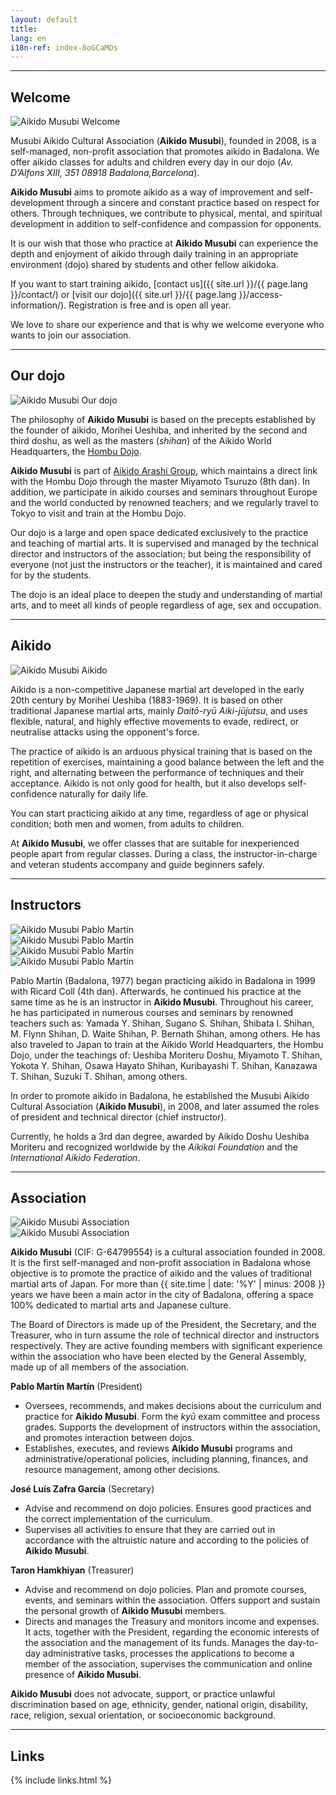 ```yaml
---
layout: default
title:
lang: en
i18n-ref: index-8oGCaMDs
---
```


<hr id="welcome" class="anchor">

## Welcome

<picture>
  <source type="image/webp" srcset="{{ site.url }}/images/index-8oGCaMDs-01.webp" class="img-fluid lazyload">
  <source type="image/jpeg" srcset="{{ site.url }}/images/index-8oGCaMDs-01.jpg" class="img-fluid lazyload">
  <img src="{{ site.url }}/images/index-8oGCaMDs-01.jpg" class="img-fluid lazyload" alt="Aikido Musubi Welcome">
</picture>

Musubi Aikido Cultural Association (__Aikido Musubi__), founded in 2008, is a self-managed, non-profit association that promotes aikido in Badalona. We offer aikido classes for adults and children every day in our dojo (_Av. D’Alfons XIII, 351 08918 Badalona, ​​Barcelona_).

__Aikido Musubi__ aims to promote aikido as a way of improvement and self-development through a sincere and constant practice based on respect for others. Through techniques, we contribute to physical, mental, and spiritual development in addition to self-confidence and compassion for opponents.

It is our wish that those who practice at __Aikido Musubi__ can experience the depth and enjoyment of aikido through daily training in an appropriate environment (dojo) shared by students and other fellow aikidoka.

If you want to start training aikido, [contact us]({{ site.url }}/{{ page.lang }}/contact/) or [visit our dojo]({{ site.url }}/{{ page.lang }}/access-information/). Registration is free and is open all year.

We love to share our experience and that is why we welcome everyone who wants to join our association.

<hr id="our-dojo" class="anchor">

## Our dojo

<picture>
  <source type="image/webp" srcset="{{ site.url }}/images/index-8oGCaMDs-09.webp" class="img-fluid lazyload">
  <source type="image/jpeg" srcset="{{ site.url }}/images/index-8oGCaMDs-09.jpg" class="img-fluid lazyload">
  <img src="{{ site.url }}/images/index-8oGCaMDs-09.jpg" class="img-fluid lazyload" alt="Aikido Musubi Our dojo">
</picture>

The philosophy of __Aikido Musubi__ is based on the precepts established by the founder of aikido, Morihei Ueshiba, and inherited by the second and third doshu, as well as the masters (_shihan_) of the Aikido World Headquarters, the [Hombu Dojo](http://www.aikikai.or.jp/).

__Aikido Musubi__ is part of [Aikido Arashi Group](http://aikidoarashigroup.com/), which maintains a direct link with the Hombu Dojo through the master Miyamoto Tsuruzo (8th dan). In addition, we participate in aikido courses and seminars throughout Europe and the world conducted by renowned teachers; and we regularly travel to Tokyo to visit and train at the Hombu Dojo.

Our dojo is a large and open space dedicated exclusively to the practice and teaching of martial arts. It is supervised and managed by the technical director and instructors of the association; but being the responsibility of everyone (not just the instructors or the teacher), it is maintained and cared for by the students.

The dojo is an ideal place to deepen the study and understanding of martial arts, and to meet all kinds of people regardless of age, sex and occupation.

<hr id="aikido" class="anchor">

## Aikido

<picture>
  <source type="image/webp" srcset="{{ site.url }}/images/index-8oGCaMDs-02.webp" class="img-fluid lazyload">
  <source type="image/jpeg" srcset="{{ site.url }}/images/index-8oGCaMDs-02.jpg" class="img-fluid lazyload">
  <img src="{{ site.url }}/images/index-8oGCaMDs-02.jpg" class="img-fluid lazyload" alt="Aikido Musubi Aikido">
</picture>

Aikido is a non-competitive Japanese martial art developed in the early 20th century by Morihei Ueshiba (1883-1969). It is based on other traditional Japanese martial arts, mainly _Daitō-ryū Aiki-jūjutsu_, and uses flexible, natural, and highly effective movements to evade, redirect, or neutralise attacks using the opponent's force.

The practice of aikido is an arduous physical training that is based on the repetition of exercises, maintaining a good balance between the left and the right, and alternating between the performance of techniques and their acceptance. Aikido is not only good for health, but it also develops self-confidence naturally for daily life.

You can start practicing aikido at any time, regardless of age or physical condition; both men and women, from adults to children.

At __Aikido Musubi__, we offer classes that are suitable for inexperienced people apart from regular classes. During a class, the instructor-in-charge and veteran students accompany and guide beginners safely.

<hr id="instructors" class="anchor">

## Instructors

<div id="index-8oGCaMDs-instructors" class="container">
  <div class="row">
    <div class="col col-sm">
      <picture>
        <source type="image/webp" srcset="{{ site.url }}/images/index-8oGCaMDs-04.webp" class="img-fluid lazyload">
        <source type="image/jpeg" srcset="{{ site.url }}/images/index-8oGCaMDs-04.jpg" class="img-fluid lazyload">
        <img src="{{ site.url }}/images/index-8oGCaMDs-04.jpg" class="img-fluid lazyload" alt="Aikido Musubi Pablo Martín">
      </picture>
    </div>
    <div class="col col-sm">
      <picture>
        <source type="image/webp" srcset="{{ site.url }}/images/index-8oGCaMDs-06.webp" class="img-fluid lazyload">
        <source type="image/jpeg" srcset="{{ site.url }}/images/index-8oGCaMDs-06.jpg" class="img-fluid lazyload">
        <img src="{{ site.url }}/images/index-8oGCaMDs-06.jpg" class="img-fluid lazyload" alt="Aikido Musubi Pablo Martín">
      </picture>
    </div>
  </div>
  <div class="row">
    <div class="col col-sm">
      <picture>
        <source type="image/webp" srcset="{{ site.url }}/images/index-8oGCaMDs-07.webp" class="img-fluid lazyload">
        <source type="image/jpeg" srcset="{{ site.url }}/images/index-8oGCaMDs-07.jpg" class="img-fluid lazyload">
        <img src="{{ site.url }}/images/index-8oGCaMDs-07.jpg" class="img-fluid lazyload" alt="Aikido Musubi Pablo Martín">
      </picture>
    </div>
    <div class="col col-sm">
      <picture>
        <source type="image/webp" srcset="{{ site.url }}/images/index-8oGCaMDs-08.webp" class="img-fluid lazyload">
        <source type="image/jpeg" srcset="{{ site.url }}/images/index-8oGCaMDs-08.jpg" class="img-fluid lazyload">
        <img src="{{ site.url }}/images/index-8oGCaMDs-08.jpg" class="img-fluid lazyload" alt="Aikido Musubi Pablo Martín">
      </picture>
    </div>
  </div>
</div>

Pablo Martín (Badalona, ​​1977) began practicing aikido in Badalona in 1999 with Ricard Coll (4th dan). Afterwards, he continued his practice at the same time as he is an instructor in __Aikido Musubi__. Throughout his career, he has participated in numerous courses and seminars by renowned teachers such as: Yamada Y. Shihan, Sugano S. Shihan, Shibata I. Shihan, M. Flynn Shihan, D. Waite Shihan, P. Bernath Shihan, among others. He has also traveled to Japan to train at the Aikido World Headquarters, the Hombu Dojo, under the teachings of: Ueshiba Moriteru Doshu, Miyamoto T. Shihan, Yokota Y. Shihan, Osawa Hayato Shihan, Kuribayashi T. Shihan, Kanazawa T. Shihan, Suzuki T. Shihan, among others.

In order to promote aikido in Badalona, ​​he established the Musubi Aikido Cultural Association (__Aikido Musubi__), in 2008, and later assumed the roles of president and technical director (chief instructor).

Currently, he holds a 3rd dan degree, awarded by Aikido Doshu Ueshiba Moriteru and recognized worldwide by the _Aikikai Foundation_ and the _International Aikido Federation_.

<hr id="association" class="anchor">

## Association

<div id="index-8oGCaMDs-cultural-association" class="container">
  <div class="row">
    <div class="col col-sm">
      <picture>
        <source type="image/webp" srcset="{{ site.url }}/images/index-8oGCaMDs-12.webp" class="img-fluid lazyload">
        <source type="image/jpeg" srcset="{{ site.url }}/images/index-8oGCaMDs-12.jpg" class="img-fluid lazyload">
        <img src="{{ site.url }}/images/index-8oGCaMDs-12.jpg" class="img-fluid lazyload" alt="Aikido Musubi Association">
      </picture>
    </div>
    <div class="col col-sm">
      <picture>
        <source type="image/webp" srcset="{{ site.url }}/images/index-8oGCaMDs-11.webp" class="img-fluid lazyload">
        <source type="image/jpeg" srcset="{{ site.url }}/images/index-8oGCaMDs-11.jpg" class="img-fluid lazyload">
        <img src="{{ site.url }}/images/index-8oGCaMDs-11.jpg" class="img-fluid lazyload" alt="Aikido Musubi Association">
      </picture>
    </div>
  </div>
</div>

__Aikido Musubi__ (CIF: G-64799554) is a cultural association founded in 2008. It is the first self-managed and non-profit association in Badalona whose objective is to promote the practice of aikido and the values ​​of traditional martial arts of Japan. For more than {{ site.time | date: '%Y' | minus: 2008 }} years we have been a main actor in the city of Badalona, ​​offering a space 100% dedicated to martial arts and Japanese culture.

The Board of Directors is made up of the President, the Secretary, and the Treasurer, who in turn assume the role of technical director and instructors respectively. They are active founding members with significant experience within the association who have been elected by the General Assembly, made up of all members of the association.

__Pablo Martín Martín__ (President)
- Oversees, recommends, and makes decisions about the curriculum and practice for __Aikido Musubi__. Form the _kyū_ exam committee and process grades. Supports the development of instructors within the association, and promotes interaction between dojos.
- Establishes, executes, and reviews __Aikido Musubi__ programs and administrative/operational policies, including planning, finances, and resource management, among other decisions.

__José Luís Zafra García__ (Secretary)
- Advise and recommend on dojo policies. Ensures good practices and the correct implementation of the curriculum.
- Supervises all activities to ensure that they are carried out in accordance with the altruistic nature and according to the policies of __Aikido Musubi__.

__Taron Hamkhiyan__ (Treasurer)
- Advise and recommend on dojo policies. Plan and promote courses, events, and seminars within the association. Offers support and sustain the personal growth of __Aikido Musubi__ members.
- Directs and manages the Treasury and monitors income and expenses. It acts, together with the President, regarding the economic interests of the association and the management of its funds. Manages the day-to-day administrative tasks, processes the applications to become a member of the association, supervises the communication and online presence of __Aikido Musubi__.

__Aikido Musubi__ does not advocate, support, or practice unlawful discrimination based on age, ethnicity, gender, national origin, disability, race, religion, sexual orientation, or socioeconomic background.

<hr id="links" class="anchor">

## Links

{% include links.html %}
